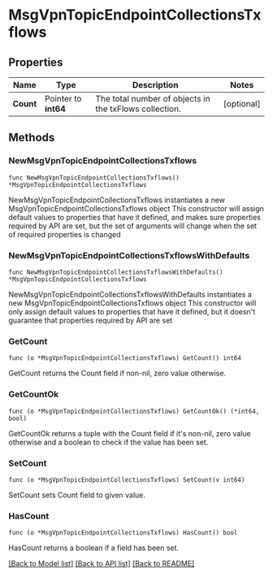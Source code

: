 # MsgVpnTopicEndpointCollectionsTxflows

## Properties

Name | Type | Description | Notes
------------ | ------------- | ------------- | -------------
**Count** | Pointer to **int64** | The total number of objects in the txFlows collection. | [optional] 

## Methods

### NewMsgVpnTopicEndpointCollectionsTxflows

`func NewMsgVpnTopicEndpointCollectionsTxflows() *MsgVpnTopicEndpointCollectionsTxflows`

NewMsgVpnTopicEndpointCollectionsTxflows instantiates a new MsgVpnTopicEndpointCollectionsTxflows object
This constructor will assign default values to properties that have it defined,
and makes sure properties required by API are set, but the set of arguments
will change when the set of required properties is changed

### NewMsgVpnTopicEndpointCollectionsTxflowsWithDefaults

`func NewMsgVpnTopicEndpointCollectionsTxflowsWithDefaults() *MsgVpnTopicEndpointCollectionsTxflows`

NewMsgVpnTopicEndpointCollectionsTxflowsWithDefaults instantiates a new MsgVpnTopicEndpointCollectionsTxflows object
This constructor will only assign default values to properties that have it defined,
but it doesn't guarantee that properties required by API are set

### GetCount

`func (o *MsgVpnTopicEndpointCollectionsTxflows) GetCount() int64`

GetCount returns the Count field if non-nil, zero value otherwise.

### GetCountOk

`func (o *MsgVpnTopicEndpointCollectionsTxflows) GetCountOk() (*int64, bool)`

GetCountOk returns a tuple with the Count field if it's non-nil, zero value otherwise
and a boolean to check if the value has been set.

### SetCount

`func (o *MsgVpnTopicEndpointCollectionsTxflows) SetCount(v int64)`

SetCount sets Count field to given value.

### HasCount

`func (o *MsgVpnTopicEndpointCollectionsTxflows) HasCount() bool`

HasCount returns a boolean if a field has been set.


[[Back to Model list]](../README.md#documentation-for-models) [[Back to API list]](../README.md#documentation-for-api-endpoints) [[Back to README]](../README.md)


